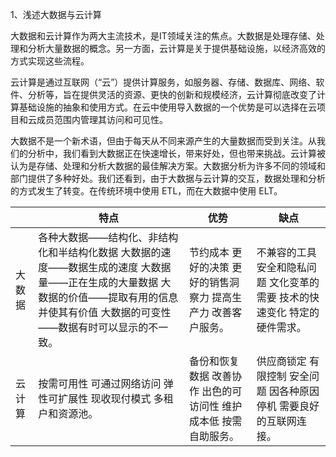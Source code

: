 1、浅述大数据与云计算

大数据和云计算作为两大主流技术，是IT领域关注的焦点。大数据是处理存储、处理和分析大量数据的概念。另一方面，云计算是关于提供基础设施，以经济高效的方式实现这些流程。

云计算是通过互联网（“云”）提供计算服务，如服务器、存储、数据库、网络、软件、分析等，旨在提供灵活的资源、更快的创新和规模经济，云计算彻底改变了计算基础设施的抽象和使用方式。在云中使用导入数据的一个优势是可以选择在云项目和云成员范围内管理其访问和可见性。

大数据不是一个新术语，但由于每天从不同来源产生的大量数据而受到关注。从我们的分析中，我们看到大数据正在快速增长，带来好处，但也带来挑战。云计算被认为是存储、处理和分析大数据的最佳解决方案。大数据分析为许多不同的领域和部门提供了多种好处。我们还看到，由于大数据与云计算的交互，数据处理和分析的方式发生了转变。在传统环境中使用 ETL，而在大数据中使用 ELT。

|        | 特点                                                         | 优势                                                         | 缺点                                                         |
| ------ | ------------------------------------------------------------ | ------------------------------------------------------------ | ------------------------------------------------------------ |
| 大数据 | 各种大数据——结构化、非结构化和半结构化数据  大数据的速度——数据生成的速度  大数据量——正在生成的大量数据  大数据的价值——提取有用的信息并使其有价值  大数据的可变性——数据有时可以显示的不一致。 | 节约成本  更好的决策  更好的销售洞察力  提高生产力  改善客户服务。 | 不兼容的工具  安全和隐私问题  文化变革的需要  技术的快速变化  特定的硬件需求。 |
| 云计算 | 按需可用性  可通过网络访问  弹性可扩展性  现收现付模式  多租户和资源池。 | 备份和恢复数据  改善协作  出色的可访问性  维护成本低  按需自助服务。 | 供应商锁定  有限控制  安全问题  因各种原因停机  需要良好的互联网连接。 |

 
